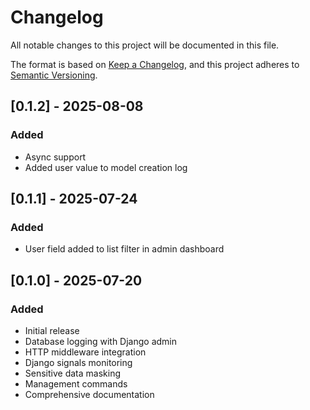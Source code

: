 # Changelog

All notable changes to this project will be documented in this file.

The format is based on [Keep a Changelog](https://keepachangelog.com/en/1.1.0/),
and this project adheres to [Semantic Versioning](https://semver.org/spec/v2.0.0.html).

## [0.1.2] - 2025-08-08

### Added
- Async support
- Added user value to model creation log

## [0.1.1] - 2025-07-24

### Added
- User field added to list filter in admin dashboard

## [0.1.0] - 2025-07-20

### Added
- Initial release
- Database logging with Django admin
- HTTP middleware integration  
- Django signals monitoring
- Sensitive data masking
- Management commands
- Comprehensive documentation